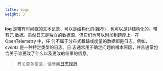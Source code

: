 ```yaml
---
title: Logs
weight: 3
---
```


**log** 是带有时间戳的文本记录，可以是结构化的(推荐)，也可以是非结构化的，带有元
数据。虽然日志是独立的数据源，但它们也可以附加到跨度上。在 OpenTelemetry 中，任
何不属于分布式跟踪或度量的数据都是日志。例如，_events_ 是一种特定类型的日志。日
志通常用于确定问题的根本原因，并且通常包含关于谁更改了什么以及更改的结果的信息。

> 有关更多信息，请参阅[日志规范][].

[日志规范]: ../../../specs/otel/overview/#log-signal
